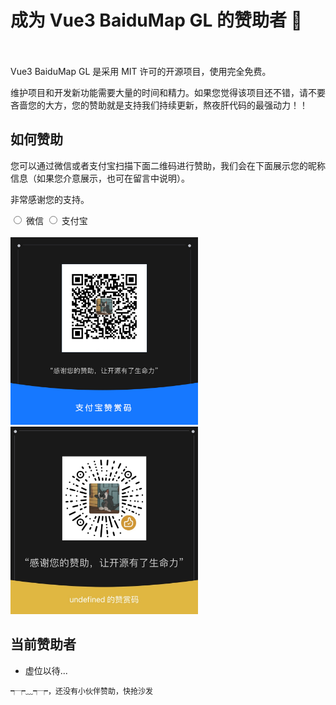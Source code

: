 # 成为 Vue3 BaiduMap GL 的赞助者 🙌

<br />
<br />
Vue3 BaiduMap GL 是采用 MIT 许可的开源项目，使用完全免费。

维护项目和开发新功能需要大量的时间和精力。如果您觉得该项目还不错，请不要吝啬您的大方，您的赞助就是支持我们持续更新，熬夜肝代码的最强动力！！

## 如何赞助

您可以通过微信或者支付宝扫描下面二维码进行赞助，我们会在下面展示您的昵称信息（如果您介意展示，也可在留言中说明）。

非常感谢您的支持。

<label>
<input type="radio" v-model="activeKey" value="weiChatPay" name="pay-type">
微信
</label>

<label>
  <input type="radio" v-model="activeKey" value="aliPay" name="pay-type">
  支付宝
</label>
<br />
<br />
<img width="300" v-show="activeKey === 'aliPay'" src="/aliPay.jpg" alt="">
<img width="300" v-show="activeKey === 'weiChatPay'" src="/weiCharPay.jpeg" alt="">

<script lang="ts" setup>
  import { ref } from 'vue'
  const activeKey = ref<'weiChatPay' | 'aliPay'>('weiChatPay')
</script>

## 当前赞助者

- 虚位以待...

<span style="font-size:12px">┭┮﹏┭┮，还没有小伙伴赞助，快抢沙发</span>
